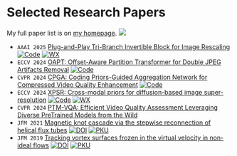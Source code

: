 
# Selected Research Papers

My full paper list is on [my homepage](https://eric-hao.github.io). ![](https://komarev.com/ghpvc/?username=Eric-Hao)

- ``AAAI 2025`` [Plug-and-Play Tri-Branch Invertible Block for Image Rescaling](https://arxiv.org/abs/2412.13508) [![Code](https://img.shields.io/badge/Code-blue?logo=github&logoColor=black&style=social&labelColor=505050)](https://github.com/Jingwei-Bao/T-InvBlocks) [![WX](https://img.shields.io/badge/Post-blue?logo=wechat&logoColor=black&style=social&labelColor=505050)](https://mp.weixin.qq.com/s/H2bAM1RmZxNpsMp6IsNauQ)
- ``ECCV 2024`` [OAPT: Offset-Aware Partition Transformer for Double JPEG Artifacts Removal](https://www.ecva.net/papers/eccv_2024/papers_ECCV/papers/03228.pdf) [![Code](https://img.shields.io/badge/Code-blue?logo=github&logoColor=black&style=social&labelColor=505050)](https://github.com/QMoQ/OAPT)
- ``CVPR 2024`` [CPGA: Coding Priors-Guided Aggregation Network for Compressed Video Quality Enhancement](https://openaccess.thecvf.com/content/CVPR2024/papers/Zhu_CPGA_Coding_Priors-Guided_Aggregation_Network_for_Compressed_Video_Quality_Enhancement_CVPR_2024_paper.pdf) [![Code](https://img.shields.io/badge/Code-blue?logo=github&logoColor=black&style=social&labelColor=505050)](https://github.com/QZ1-boy/CPGA)
- ``ECCV 2024`` [XPSR: Cross-modal priors for diffusion-based image super-resolution](https://www.ecva.net/papers/eccv_2024/papers_ECCV/papers/01755.pdf) [![Code](https://img.shields.io/badge/Code-blue?logo=github&logoColor=black&style=social&labelColor=505050)](https://github.com/qyp2000/XPSR) [![WX](https://img.shields.io/badge/Post-blue?logo=wechat&logoColor=black&style=social&labelColor=505050)](https://mp.weixin.qq.com/s/zRUoL2eJaOS2wIcB_xiQkg)
- ``CVPR 2024`` [PTM-VQA: Efficient Video Quality Assessment Leveraging Diverse PreTrained Models from the Wild](https://openaccess.thecvf.com/content/CVPR2024/papers/Yuan_PTM-VQA_Efficient_Video_Quality_Assessment_Leveraging_Diverse_PreTrained_Models_from_CVPR_2024_paper.pdf) 
- ``JFM 2021`` [Magnetic knot cascade via the stepwise reconnection of helical flux tubes](https://www.researchgate.net/profile/Yue-Yang-11/publication/349411681_Magnetic_knot_cascade_via_the_stepwise_reconnection_of_helical_flux_tubes/links/602f631392851c4ed58062be/Magnetic-knot-cascade-via-the-stepwise-reconnection-of-helical-flux-tubes.pdf) [![DOI](https://img.shields.io/badge/Paper-blue?logo=doi&logoColor=black&style=social&labelColor=505050)](https://www.cambridge.org/core/journals/journal-of-fluid-mechanics/article/abs/magnetic-knot-cascade-via-the-stepwise-reconnection-of-helical-flux-tubes/B356EACB1EDB95A98223264A0205B129) [![PKU](https://img.shields.io/badge/PKU-News-blue?style=social&labelColor=505050)](https://www.coe.pku.edu.cn/newsfocus/fast/11585.html)
- ``JFM 2019`` [Tracking vortex surfaces frozen in the virtual velocity in non-ideal flows](https://www.researchgate.net/profile/Yue-Yang-11/publication/330640967_Tracking_vortex_surfaces_frozen_in_the_virtual_velocity_in_non-ideal_flows/links/5c4bb76692851c22a3911051/Tracking-vortex-surfaces-frozen-in-the-virtual-velocity-in-non-ideal-flows.pdf) [![DOI](https://img.shields.io/badge/Paper-blue?logo=doi&logoColor=black&style=social&labelColor=505050)](https://www.cambridge.org/core/journals/journal-of-fluid-mechanics/article/abs/tracking-vortex-surfaces-frozen-in-the-virtual-velocity-in-nonideal-flows/64E2BACB47FD757AB7808626EB9C232D) [![PKU](https://img.shields.io/badge/PKU-News-blue?style=social&labelColor=505050)](https://www.coe.pku.edu.cn/research/progress/6710.html)
